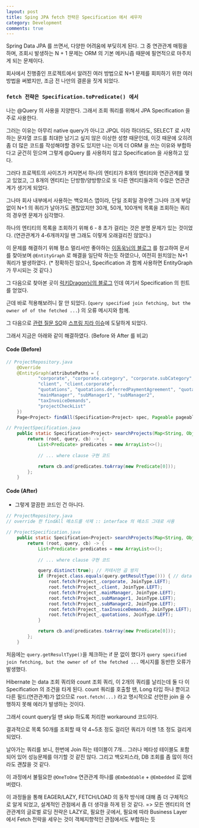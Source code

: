 ```yaml
---
layout: post
title: Sping JPA fetch 전략은 Specification 에서 세우자
category: Development
comments: true
---
```


Spring Data JPA 를 쓰면서, 다양한 어려움에 부딪히게 된다. 
그 중 연관관계 매핑을 하며, 조회시 발생하는 N + 1 문제는 ORM 의 기본 메커니즘 때문에 필연적으로 마주치게 되는 문제이다.

회사에서 진행중인 프로젝트에서 알려진 여러 방법으로 N+1 문제를 회피하기 위한 여러 방법을 써봤지만, 조금 전 나만의 결론을 짓게 되었다.

### `fetch 전략은 Specification.toPredicate() 에서`

나는 @Query 의 사용을 지양한다. 그래서 조회 쿼리를 위해서 JPA Specification 을 주로 사용한다.

그러는 이유는 아무리 native query가 아니고 JPQL 이라 하더라도, SELECT 로 시작하는 문자열 코드를 최대한 남기고 싶지 않은 이상한 성향 때문인데, 이것 때문에 오히려 좀 더 많은 코드를 작성해야할 경우도 있지만 나는 이게 더 ORM 을 쓰는 이유와 부합하다고 굳건히 믿으며 그렇게 @Query 를 사용하지 않고 Specification 을 사용하고 있다.

그러다 프로젝트의 사이즈가 커지면서 하나의 엔티티가 8개의 엔티티와 연관관계를 맺고 있었고, 그 8개의 엔티티는 단방향/양방향으로 또 다른 엔티티들과의 수많은 연관관계가 생기게 되었다.

그나마 회사 내부에서 사용하는 백오피스 앱이라, 단일 조회일 경우엔 그나마 크게 부담 없이 N+1 의 쿼리가 날아가도 괜찮았지만 30개, 50개, 100개씩 목록을 조회하는 쿼리의 경우엔 문제가 심각했다.

하나의 엔티티의 목록을 조회하기 위해 6 - 8 초가 걸리는 것은 분명 문제가 있는 것이었다. (연관관계가 4-6개까지일 땐 그래도 이렇게 오래걸리진 않았다.)

이 문제를 해결하기 위해 평소 멀리서만 좋아하는 [이동욱님의 블로그](http://jojoldu.tistory.com/165) 를 참고하여 문서를 찾아보며 `@EntityGraph` 로 해결을 일단락 하는듯 하였으나, 여전히 원치않는 N+1 쿼리가 발생하였다. (* 정확하진 않으나, Specification 과 함께 사용하면 EntityGraph 가 무시되는 것 같다.)

그 다음으로 찾아본 곳이 [럭키Dragon님의 블로그](http://blog.naver.com/PostView.nhn?blogId=anbv3&logNo=220883456337&parentCategoryNo=&categoryNo=31&viewDate=&isShowPopularPosts=true&from=search) 인데 여기서 Specification 의 힌트를 얻었다. 

근데 바로 적용해보려니 잘 안 되었다. (`query specified join fetching, but the owner of of the fetched ...`) 의 오류 메시지와 함께.


그 다음으로 [관련 질문 SO](https://stackoverflow.com/questions/27909100/eager-fetching-in-a-spring-specification)와 [스프링 지라 이슈](https://jira.spring.io/browse/DATAJPA-105)에 도달하게 되었다.

그래서 지금은 아래와 같이 해결하였다. (Before 와 After 를 비교)


#### Code (Before)

```java
// ProjectRepository.java
    @Override
    @EntityGraph(attributePaths = {
            "corporate", "corporate.category", "corporate.subCategory",
            "client", "client.corporate",
            "quotations", "quotations.deferredPaymentAgreement", "quotations.items",
            "mainManager", "subManager1", "subManager2",
            "taxInvoiceDemands",
            "projectCheckList"
    })
    Page<Project> findAll(Specification<Project> spec, Pageable pageable);

// ProjectSpecification.java
    public static Specification<Project> searchProjects(Map<String, Object> filter) {
        return (root, query, cb) -> {
            List<Predicate> predicates = new ArrayList<>();
            
            // ... where clause 구현 코드

            return cb.and(predicates.toArray(new Predicate[0]));
        };
    }
```


#### Code (After)

- 그렇게 깔끔한 코드인 건 아니다.

``` java
// ProjectRepository.java
// override 한 findAll 메소드를 삭제 :: interface 의 메소드 그대로 사용

// ProjectSpecification.java
    public static Specification<Project> searchProjects(Map<String, Object> filter) {
        return (root, query, cb) -> {
            List<Predicate> predicates = new ArrayList<>();
            
            // ... where clause 구현 코드

            query.distinct(true); // 카테시안 곱 방지
            if (Project.class.equals(query.getResultType())) { // data query 와 count query 를 구분
                root.fetch(Project_.corporate, JoinType.LEFT);
                root.fetch(Project_.client, JoinType.LEFT);
                root.fetch(Project_.mainManager, JoinType.LEFT);
                root.fetch(Project_.subManager1, JoinType.LEFT);
                root.fetch(Project_.subManager2, JoinType.LEFT);
                root.fetch(Project_.taxInvoiceDemands, JoinType.LEFT);
                root.fetch(Project_.quotations, JoinType.LEFT);
            }

            return cb.and(predicates.toArray(new Predicate[0]));
        };
    }
```

처음에는 `query.getResultType()`을 체크하는 if 문 없이 했다가 `query specified join fetching, but the owner of of the fetched ...` 메시지를 동반한 오류가 발생했다.

Hibernate 는 data 조회 쿼리와 count 조회 쿼리, 이 2개의 쿼리를 날리는데 둘 다 이 Specification 의 조건을 타게 된다. count 쿼리를 호출할 땐, Long 타입 하나 뿐이고 다른 필드(연관관계)가 없으므로 `root.fetch(...)` 라고 명시적으로 선언한 join 을 수행하지 못해 에러가 발생하는 것이다.

그래서 count query일 땐 skip 하도록 처리한 workaround 코드이다.

결과적으로 목록 50개를 조회할 때 약 4~5초 정도 걸리던 쿼리가 이젠 1초 정도 걸리게 되었다.

날아가는 쿼리를 보니, 한번에 Join 하는 테이블이 7개... 그러나 메타성 테이블도 포함되어 있어 성능문제를 야기할 것 같진 않다. 그리고 백오피스라, DB 조회를 좀 많이 하더라도 괜찮을 것 같다.

이 과정에서 불필요한 `@OneToOne` 연관관계 하나를 `@Embeddable` + `@Embedded` 로 없애 버렸다.

이 과정들을 통해 EAGER/LAZY, FETCH/LOAD 의 동작 방식에 대해 좀 더 구체적으로 알게 되었고, 설계적인 관점에서 좀 더 생각을 하게 된 것 같다.
=> 모든 엔티티의 연관관계의 글로벌 로딩 전략은 LAZY로, 필요한 곳에서, 필요에 따라 Business Layer 에서 Fetch 전략을 세우는 것이 객체지향적인 관점에서도 부합하는 듯